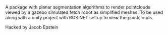 A package with planar segmentation algorithms to render pointclouds viewed by a gazebo simulated fetch robot as simplified meshes.
To be used along with a unity project with ROS.NET set up to view the pointclouds.

Hacked by Jacob Epstein
